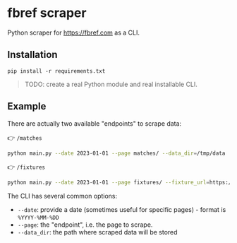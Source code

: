 # fbref scraper

Python scraper for https://fbref.com as a CLI.

## Installation

`pip install -r requirements.txt`

> TODO: create a real Python module and real installable CLI.

## Example

There are actually two available "endpoints" to scrape data:

👉 `/matches`

```bash
python main.py --date 2023-01-01 --page matches/ --data_dir=/tmp/data
```

👉 `/fixtures`

```bash
python main.py --date 2023-01-01 --page fixtures/ --fixture_url=https://fbref.com/en/comps/9/schedule/Premier-League-Scores-and-Fixtures --data_dir=/tmp/data
``````

The CLI has several common options:

* `--date`: provide a date (sometimes useful for specific pages) - format is `%YYYY-%MM-%DD`
* `--page`: the "endpoint", i.e. the page to scrape.
* `--data_dir`: the path where scraped data will be stored


